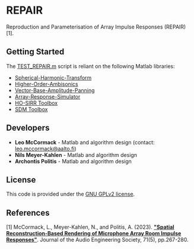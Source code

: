 # REPAIR

Reproduction and Parameterisation of Array Impulse Responses (REPAIR) [1].

## Getting Started

The [TEST_REPAIR.m](TEST_REPAIR.m) script is reliant on the following Matlab libraries:
* [Spherical-Harmonic-Transform](https://github.com/polarch/Spherical-Harmonic-Transform)
* [Higher-Order-Ambisonics](https://github.com/polarch/Higher-Order-Ambisonics)
* [Vector-Base-Amplitude-Panning](https://github.com/polarch/Vector-Base-Amplitude-Panning)
* [Array-Response-Simulator](https://github.com/polarch/Array-Response-Simulator) 
* [HO-SIRR Toolbox](https://github.com/leomccormack/HO-SIRR)  
* [SDM Toolbox](https://se.mathworks.com/matlabcentral/fileexchange/56663-sdm-toolbox)  

## Developers

* **Leo McCormack** - Matlab and algorithm design (contact: leo.mccormack@aalto.fi)
* **Nils Meyer-Kahlen** - Matlab and algorithm design
* **Archontis Politis** - Matlab and algorithm design

## License

This code is provided under the [GNU GPLv2 license](https://choosealicense.com/licenses/gpl-2.0/). 

## References 

[1] McCormack, L., Meyer-Kahlen, N., and Politis, A. (2023). [**"Spatial Reconstruction-Based Rendering of Microphone Array Room Impulse Responses"**](docs/mccormack2023spatial.pdf). 
Journal of the Audio Engineering Society, 71(5), pp.267-280.
